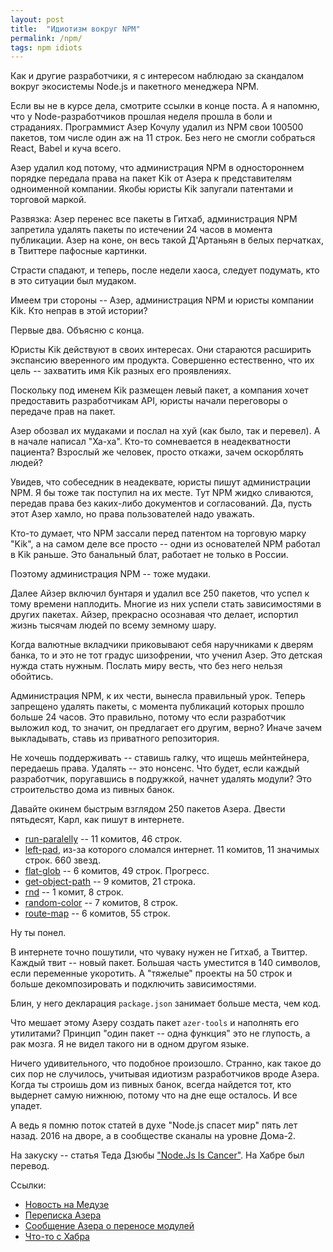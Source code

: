 ```yaml
---
layout: post
title:  "Идиотизм вокруг NPM"
permalink: /npm/
tags: npm idiots
---
```


Как и другие разработчики, я с интересом наблюдаю за скандалом вокруг
экосистемы Node.js и пакетного менеджера NPM.

Если вы не в курсе дела, смотрите ссылки в конце поста. А я напомню,
что у Node-разработчиков прошлая неделя прошла в боли и
страданиях. Программист Азер Кочулу удалил из NPM свои 100500 пакетов,
том числе один аж на 11 строк. Без него не смогли собраться React,
Babel и куча всего.

Азер удалил код потому, что администрация NPM в одностороннем порядке
передала права на пакет Kik от Азера к представителям одноименной
компании. Якобы юристы Kik запугали патентами и торговой маркой.

Развязка: Азер перенес все пакеты в Гитхаб, администрация NPM
запретила удалять пакеты по истечении 24 часов в момента
публикации. Азер на коне, он весь такой Д'Артаньян в белых перчатках,
в Твиттере пафосные картинки.

Страсти спадают, и теперь, после недели хаоса, следует подумать, кто в
это ситуации был мудаком.

Имеем три стороны -- Азер, администрация NPM и юристы компании
Kik. Кто неправ в этой истории?

Первые два. Объясню с конца.

Юристы Kik действуют в своих интересах. Они стараются расширить
экспансию вверенного им продукта. Совершенно естественно, что их цель
-- захватить имя Kik разных его проявлениях.

Поскольку под именем Kik размещен левый пакет, а компания хочет
предоставить разработчикам API, юристы начали переговоры о передаче
прав на пакет.

Азер обозвал их мудаками и послал на хуй (как было, так и перевел). А
в начале написал "Ха-ха". Кто-то сомневается в неадекватности
пациента? Взрослый же человек, просто откажи, зачем оскорблять людей?

Увидев, что собеседник в неадеквате, юристы пишут администрации NPM. Я
бы тоже так поступил на их месте. Тут NPM жидко сливаются, передав
права без каких-либо документов и согласований. Да, пусть этот Азер
хамло, но права пользователей надо уважать.

Кто-то думает, что NPM зассали перед патентом на торговую марку "Kik",
а на самом деле все просто -- одни из основателей NPM работал в Kik
раньше. Это банальный блат, работает не только в России.

Поэтому администрация NPM -- тоже мудаки.

Далее Айзер включил бунтаря и удалил все 250 пакетов, что успел к тому
времени наплодить. Многие из них успели стать зависимостями в других
пакетах. Айзер, прекрасно осознавая что делает, испортил жизнь тысячам
людей по всему земному шару.

Когда валютные вкладчики приковывают себя наручниками к дверям банка,
то и это не тот градус шизофрении, что ученил Азер. Это детская нужда
стать нужным. Послать миру весть, что без него нельзя обойтись.

Администрация NPM, к их чести, вынесла правильный урок. Теперь
запрещено удалять пакеты, с момента публикаций которых прошло больше
24 часов. Это правильно, потому что если разработчик выложил код, то
значит, он предлагает его другим, верно? Иначе зачем выкладывать,
ставь из приватного репозитория.

Не хочешь поддерживать -- ставишь галку, что ищешь мейнтейнера,
передаешь права. Удалять -- это нонсенс. Что будет, если каждый
разработчик, поругавшись в подружкой, начнет удалять модули? Это
строительство дома из пивных банок.

Давайте окинем быстрым взглядом 250 пакетов Азера. Двести пятьдесят,
Карл, как пишут в интернете.

- [run-paralelly][run-paralelly] -- 11 комитов, 46 строк.
- [left-pad][left-pad], из-за которого сломался интернет. 11 комитов,
  11 значимых строк. 660 звезд.
- [flat-glob][flat-glob] -- 6 комитов, 49 строк. Прогресс.
- [get-object-path][get-object-path] -- 9 комитов, 21 строка.
- [rnd][rnd] -- 1 комит, 8 строк.
- [random-color][random-color] -- 7 комитов, 8 строк.
- [route-map][route-map] -- 6 комитов, 55 строк.

Ну ты понел.

В интернете точно пошутили, что чуваку нужен не Гитхаб, а
Твиттер. Каждый твит -- новый пакет. Большая часть уместится в 140
символов, если переменные укоротить. А "тяжелые" проекты на 50 строк и
больше декомпозировать и подключить зависимостями.

Блин, у него декларация `package.json` занимает больше места, чем код.

Что мешает этому Азеру создать пакет `azer-tools` и наполнять его
утилитами? Принцип "один пакет -- одна функция" это не глупость, a рак
мозга. Я не видел такого ни в одном другом языке.

Ничего удивительного, что подобное произошло. Странно, как такое до
сих пор не случилось, учитывая идиотизм разработчиков вроде
Азера. Когда ты строишь дом из пивных банок, всегда найдется тот, кто
выдернет самую нижнюю, потому что на дне еще осталось. И все упадет.

А ведь я помню поток статей в духе "Node.js спасет мир" пять лет
назад. 2016 на дворе, а в сообществе сканалы на уровне Дома-2.

На закуску -- статья Теда Дзюбы
["Node.Js Is Cancer"][node-js-is-cancer]. На Хабре был перевод.

Ссылки:

- [Новость на Медузе][meduza]
- [Переписка Азера][discussion]
- [Сообщение Азера о переносе модулей][liberated]
- [Что-то с Хабра][habrahabr]

[meduza]: https://meduza.io/feature/2016/03/28/kak-slomat-internet
[discussion]: https://medium.com/@mproberts/a-discussion-about-the-breaking-of-the-internet-3d4d2a83aa4d
[liberated]: https://medium.com/@azerbike/i-ve-just-liberated-my-modules-9045c06be67c
[habrahabr]: https://habrahabr.ru/post/280099/

[run-paralelly]: https://github.com/azer/run-paralelly
[left-pad]: https://github.com/azer/left-pad
[flat-glob]: https://github.com/azer/flat-glob
[get-object-path]: https://github.com/azer/get-object-path
[rnd]: https://github.com/azer/rnd
[random-color]: https://github.com/azer/random-color
[route-map]: https://github.com/azer/route-map

[node-js-is-cancer]: http://widgetsandshit.com/teddziuba/2011/10/node-js-is-cancer.html
